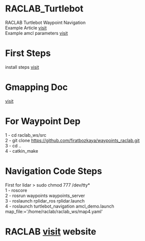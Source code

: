 # RACLAB_Turtlebot
RACLAB Turtlebot Waypoint Navigation <br>
Example Article [visit](https://core.ac.uk/download/pdf/387175328.pdf) <br>
Example amcl parameters [visit](https://github.com/firatbozkaya/RACLAB_Turtlebot_ws/blob/main/parameters_for_turtlebot_navigation.png) <br>


# First Steps
install steps [visit](https://github.com/firatbozkaya/Turtlebot2-On-Melodic_raclab)
# Gmapping Doc
 [visit](http://wiki.ros.org/turtlebot_navigation/Tutorials/Build%20a%20map%20with%20SLAM)
# For Waypoint Dep
1 - cd raclab_ws/src <br>
2 - git clone https://github.com/firatbozkaya/waypoints_raclab.git
<br>
3 - cd ..
<br>
4 - catkin_make




# Navigation Code Steps <br>
First for lidar > sudo chmod 777 /dev/tty*<br>
1 - roscore <br>
2 - rosrun waypoints waypoints_server <br>
3 - roslaunch rplidar_ros rplidar.launch <br>
4 - roslaunch turtlebot_navigation amcl_demo.launch map_file:='/home/raclab/raclab_ws/map4.yaml' <br>

# RACLAB [visit](https://raclab.org) website <br>
